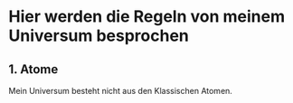 # Hier werden die Regeln von meinem Universum besprochen

## 1. Atome

Mein Universum besteht nicht aus den Klassischen Atomen.
